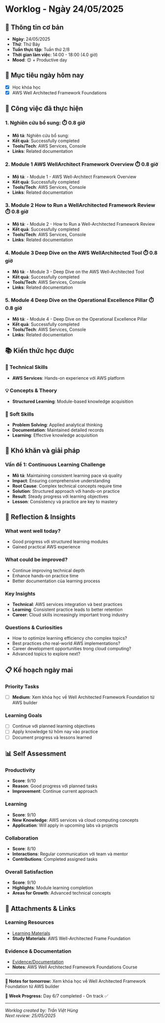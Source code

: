 # Worklog - Ngày 24/05/2025

## 📅 Thông tin cơ bản
- **Ngày**: 24/05/2025
- **Thứ**: Thứ Bảy
- **Tuần thực tập**: Tuần thứ 2/8
- **Thời gian làm việc**: 14:00 - 18:00 (4.0 giờ)
- **Mood**: 😊 + Productive day

## 🎯 Mục tiêu ngày hôm nay
- [x] Học khóa học
- [x] AWS Well Architected Framework Foundations

## 💼 Công việc đã thực hiện

### 1. Nghiên cứu bổ sung: ⏱️ 0.8 giờ
- **Mô tả**: Nghiên cứu bổ sung:
- **Kết quả**: Successfully completed
- **Tools/Tech**: AWS Services, Console
- **Links**: Related documentation

### 2. Module 1  AWS WellArchitect Framework Overview ⏱️ 0.8 giờ
- **Mô tả**: - Module 1 - AWS Well-Architect Framework Overview
- **Kết quả**: Successfully completed
- **Tools/Tech**: AWS Services, Console
- **Links**: Related documentation

### 3. Module 2  How to Run a WellArchitected Framework Review ⏱️ 0.8 giờ
- **Mô tả**: - Module 2 - How to Run a Well-Architected Framework Review
- **Kết quả**: Successfully completed
- **Tools/Tech**: AWS Services, Console
- **Links**: Related documentation

### 4. Module 3  Deep Dive on the AWS WellArchitected Tool ⏱️ 0.8 giờ
- **Mô tả**: - Module 3 - Deep Dive on the AWS Well-Architected Tool
- **Kết quả**: Successfully completed
- **Tools/Tech**: AWS Services, Console
- **Links**: Related documentation

### 5. Module 4  Deep Dive on the Operational Excellence Pillar ⏱️ 0.8 giờ
- **Mô tả**: - Module 4 - Deep Dive on the Operational Excellence Pillar
- **Kết quả**: Successfully completed
- **Tools/Tech**: AWS Services, Console
- **Links**: Related documentation

## 📚 Kiến thức học được

### 🔧 Technical Skills
- **AWS Services**: Hands-on experience với AWS platform

### 💡 Concepts & Theory
- **Structured Learning**: Module-based knowledge acquisition

### 🤝 Soft Skills
- **Problem Solving**: Applied analytical thinking
- **Documentation**: Maintained detailed records
- **Learning**: Effective knowledge acquisition

## 🚧 Khó khăn và giải pháp

### Vấn đề 1: Continuous Learning Challenge
- **Mô tả**: Maintaining consistent learning pace và quality
- **Impact**: Ensuring comprehensive understanding
- **Root Cause**: Complex technical concepts require time
- **Solution**: Structured approach với hands-on practice
- **Result**: Steady progress với learning objectives
- **Lesson**: Consistency và practice are key to mastery

## 💭 Reflection & Insights

### What went well today?
- Good progress với structured learning modules
- Gained practical AWS experience

### What could be improved?
- Continue improving technical depth
- Enhance hands-on practice time
- Better documentation của learning process

### Key Insights
- **Technical**: AWS services integration và best practices
- **Learning**: Consistent practice leads to better retention
- **Career**: Cloud skills increasingly important trong industry

### Questions & Curiosities
- How to optimize learning efficiency cho complex topics?
- Best practices cho real-world AWS implementations?
- Career development opportunities trong cloud computing?
- Advanced topics to explore next?

## 📋 Kế hoạch ngày mai

### Priority Tasks
- [ ] **Medium**: Xem khóa học về Well Architected Framework Foundation từ AWS builder

### Learning Goals
- [ ] Continue với planned learning objectives
- [ ] Apply knowledge từ hôm nay vào practice
- [ ] Document progress và lessons learned

## 📊 Self Assessment

### Productivity
- **Score**: 9/10
- **Reason**: Good progress với planned tasks
- **Improvement**: Continue current approach

### Learning
- **Score**: 9/10
- **New Knowledge**: AWS services và cloud computing concepts
- **Application**: Will apply in upcoming labs và projects

### Collaboration
- **Score**: 8/10
- **Interactions**: Regular communication với team và mentor
- **Contributions**: Completed assigned tasks

### Overall Satisfaction
- **Score**: 9/10
- **Highlights**: Module learning completion
- **Areas for Growth**: Advanced technical concepts

## 📎 Attachments & Links

### Learning Resources
- [Learning Materials](https://explore.skillbuilder.aws/learn/courses/108/aws-well-architected-foundations/lessons)
- **Study Materials**: AWS Well-Architected Frame Foundation
### Evidence & Documentation
- [Evidence/Documentation](https://docs.google.com/document/d/1c6u8-L-sFwv46mNx46Mi_WVU5GZU-ZXSnfd1yk7pbbM/edit?usp=sharing)
- **Notes**: AWS Well Architected Framework Foundations Course

---

**📝 Notes for tomorrow:**
Xem khóa học về Well Architected Framework Foundation từ AWS builder

**🎯 Week Progress:**
Day 6/7 completed - On track ✅

---
*Worklog created by: Trần Việt Hùng*  
*Next review: 25/05/2025*